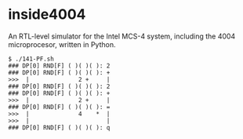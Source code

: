 # inside4004

An RTL-level simulator for the Intel MCS-4 system, including the 4004 microprocesor, written in Python.

    $ ./141-PF.sh
    ### DP[0] RND[F] ( )( )( ): 2
    ### DP[0] RND[F] ( )( )( ): +
    >>>  |              2 +     |
    ### DP[0] RND[F] ( )( )( ): 2
    ### DP[0] RND[F] ( )( )( ): +
    >>>  |              2 +     |
    ### DP[0] RND[F] ( )( )( ): =
    >>>  |              4    *  |
    >>>  |                      |
    ### DP[0] RND[F] ( )( )( ): q
